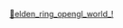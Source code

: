 [🌠elden_ring_opengl_world_!](https://github.com/Murtaja-Albasti/CS376-Final-project/assets/69324289/f2dd96d7-5567-4b7b-8680-858d3cebf6f8)
